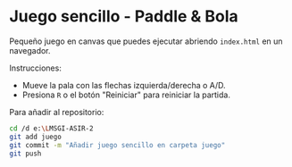 # Juego sencillo - Paddle & Bola

Pequeño juego en canvas que puedes ejecutar abriendo `index.html` en un navegador.

Instrucciones:
- Mueve la pala con las flechas izquierda/derecha o A/D.
- Presiona `R` o el botón "Reiniciar" para reiniciar la partida.

Para añadir al repositorio:
```bash
cd /d e:\LMSGI-ASIR-2
git add juego
git commit -m "Añadir juego sencillo en carpeta juego"
git push
```
